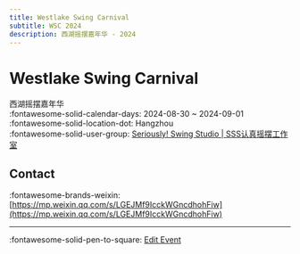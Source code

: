```yaml
---
title: Westlake Swing Carnival
subtitle: WSC 2024
description: 西湖摇摆嘉年华 - 2024
---
```


# Westlake Swing Carnival 

西湖摇摆嘉年华  
:fontawesome-solid-calendar-days: 2024-08-30 ~ 2024-09-01  
:fontawesome-solid-location-dot: Hangzhou  
:fontawesome-solid-user-group: [Seriously! Swing Studio | SSS认真摇摆工作室](https://swing.kids/zh_CN/seriously-swing-studio)  


## Contact

:fontawesome-brands-weixin: [https://mp.weixin.qq.com/s/LGEJMf9IcckWGncdhohFiw](https://mp.weixin.qq.com/s/LGEJMf9IcckWGncdhohFiw)  

---

:fontawesome-solid-pen-to-square: [Edit Event](https://github.com/swingdance/events/issues/new?assignees=&labels=update+event&projects=&template=03-update_entity.yml&title=Update%20Event%3A%20zh_CN%20%E2%80%A2%20Westlake%20Swing%20Carnival&region=zh_CN&year=2024&id=westlake-swing-carnival&name=Westlake%20Swing%20Carnival&org_id=seriously-swing-studio)
